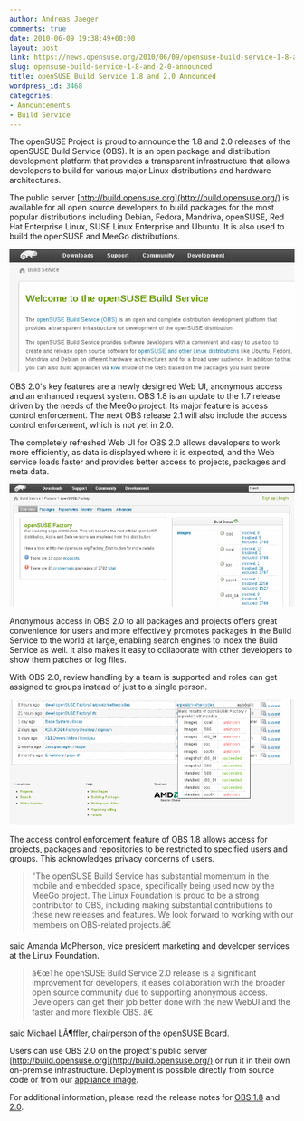 ```yaml
---
author: Andreas Jaeger
comments: true
date: 2010-06-09 19:38:49+00:00
layout: post
link: https://news.opensuse.org/2010/06/09/opensuse-build-service-1-8-and-2-0-announced/
slug: opensuse-build-service-1-8-and-2-0-announced
title: openSUSE Build Service 1.8 and 2.0 Announced
wordpress_id: 3468
categories:
- Announcements
- Build Service
---
```


The openSUSE Project is proud to announce the 1.8 and 2.0 releases of the openSUSE Build Service (OBS). It is an open package and distribution development platform that provides a transparent infrastructure that allows developers to build for various major Linux distributions and hardware architectures.

The public server [http://build.opensuse.org](http://build.opensuse.org/) is available for all open source developers to build packages for the most popular distributions including Debian, Fedora, Mandriva, openSUSE, Red Hat Enterprise Linux, SUSE Linux Enterprise and Ubuntu.  It is also used to build the openSUSE and MeeGo distributions.

![](/wp-content/uploads/2010/06/obs_01.png)

OBS 2.0's key features are a newly designed Web UI, anonymous access and an enhanced request system. OBS 1.8 is an update to the 1.7 release driven by the needs of the MeeGo project.  Its major feature is access control enforcement. The next OBS release 2.1 will also include the access control enforcement, which is not yet in 2.0.








The completely refreshed Web UI for OBS 2.0 allows developers to work more efficiently, as data is displayed where it is expected, and the Web service loads faster and provides better access to projects, packages and meta data.

[![](/wp-content/uploads/2010/06/obs_05.png)](/wp-content/uploads/2010/06/obs_05.png)

Anonymous access in OBS 2.0 to all packages and projects offers great convenience for users and more effectively promotes packages in the Build Service to the world at large, enabling search engines to index the Build Service as well. It also makes it easy to collaborate with other developers to show them patches or log files.



With OBS 2.0, review handling by a team is supported and roles can get assigned to groups instead of just to a single person.


![](/wp-content/uploads/2010/06/obs_06.png)


The access control enforcement feature of OBS 1.8 allows access for projects, packages and repositories to be restricted to specified users and groups. This acknowledges privacy concerns of users.


<blockquote>"The openSUSE Build Service has substantial momentum in the mobile and embedded space, specifically being used now by the MeeGo project. The Linux Foundation is proud to be a strong contributor to OBS, including making substantial contributions to these new releases and features. We look forward to working with our members on OBS-related projects.â€ </blockquote>


said Amanda McPherson, vice president marketing and developer services at the Linux Foundation.


<blockquote>â€œThe openSUSE Build Service 2.0 release is a significant improvement for developers, it eases collaboration with the broader open source community due to supporting anonymous access. Developers can get their job better done with the new WebUI and the faster and more flexible OBS. â€</blockquote>


said Michael LÃ¶ffler, chairperson of the openSUSE Board.



Users can use OBS 2.0  on the project's public server [http://build.opensuse.org](http://build.opensuse.org/) or run it in their own on-premise infrastructure.  Deployment is possible directly from source code or from our [appliance image](http://en.opensuse.org/Build_Service/OBS-Appliance).

For additional information, please read the release notes for [OBS 1.8](http://www.gitorious.org/opensuse/build-service/blobs/1.8/ReleaseNotes-1.8) and [2.0](http://www.gitorious.org/opensuse/build-service/blobs/2.0/ReleaseNotes-2.0).
